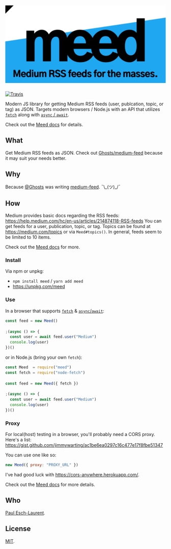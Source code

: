 <h1 align="center">
  <img src="/.github/meed.svg" alt="Meed" width="600">
</h1>

[![Travis](https://img.shields.io/travis/Pinjasaur/meed.svg)](https://travis-ci.org/Pinjasaur/meed)

Modern JS library for getting Medium RSS feeds (user, publcation, topic, or tag)
as JSON. Targets modern browsers / Node.js with an API that utilizes
[`fetch`][fetch] along with [`async` / `await`][async].

Check out the [Meed docs][docs] for details.

## What

Get Medium RSS feeds as JSON. Check out [Ghosts/medium-feed][mf] because it may
suit your needs better.

## Why

Because [@Ghosts](https://github.com/Ghosts) was writing [medium-feed][mf]. ¯\\\_(ツ)_/¯

## How

Medium provides basic docs regarding the RSS feeds: https://help.medium.com/hc/en-us/articles/214874118-RSS-feeds
You can get feeds for a user, publication, topic, or tag. Topics can be found at
https://medium.com/topics or via `Meed#topics()`. In general, feeds seem to be
limited to 10 items.

Check out the [Meed docs][docs] for more.

### Install

Via npm or unpkg:
- `npm install meed` / `yarn add meed`
- https://unpkg.com/meed

### Use

In a browser that supports [`fetch`][ciu-fetch] & [`async`/`await`][ciu-async]:

```js
const feed = new Meed()

;(async () => {
  const user = await feed.user("Medium")
  console.log(user)
})()
```

or in Node.js (bring your own `fetch`):

```js
const Meed  = require("meed")
const fetch = require("node-fetch")

const feed = new Meed({ fetch })

;(async () => {
  const user = await feed.user("Medium")
  console.log(user)
})()
```

### Proxy

For local(host) testing in a browser, you'll probably need a CORS proxy. Here's
a list: https://gist.github.com/jimmywarting/ac1be6ea0297c16c477e17f8fbe51347

You can use one like so:

```js
new Meed({ proxy: "PROXY_URL" })
```

I've had good luck with https://cors-anywhere.herokuapp.com/.

Check out the [Meed docs][docs] for more details.

## Who

[Paul Esch-Laurent](https://github.com/Pinjasaur).

## License

[MIT](https://pinjasaur.mit-license.org/2018).

[mf]: https://github.com/Ghosts/medium-feed
[docs]: https://meed.js.org/

[fetch]: https://developer.mozilla.org/en-US/docs/Web/API/Fetch_API
[async]: https://developer.mozilla.org/en-US/docs/Web/JavaScript/Reference/Statements/async_function
[ciu-fetch]: https://caniuse.com/#feat=fetch
[ciu-async]: https://caniuse.com/#feat=async-functions
